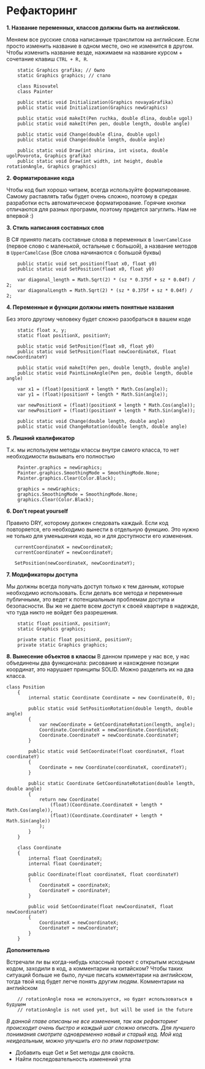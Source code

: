 # Рефакторинг
**1. Название переменных, классов должны быть на английском.** 

Меняем все русские слова написанные транслитом на английские. Если просто изменить название в одном месте, оно не изменится в другом. Чтобы изменить название везде, нажимаем на название курсом + сочетание клавиш ```CTRL + R, R```.
```
    static Graphics grafika; // было
    static Graphics graphics; // стало
```
```
    class Risovatel
    class Painter
```
```
    public static void Initialization(Graphics novayaGrafika)
    public static void Initialization(Graphics newGraphics)
```
```
    public static void makeIt(Pen ruchka, double dlina, double ugol)
    public static void makeIt(Pen pen, double length, double angle)
```
```
    public static void Change(double dlina, double ugol)
    public static void Change(double length, double angle)
```
```
    public static void Draw(int shirina, int visota, double ugolPovorota, Graphics grafika)
    public static void Draw(int width, int height, double rotationAngle, Graphics graphics)
```
**2. Форматирование кода**

Чтобы код был хорошо читаем, всегда используйте форматирование. Самому раставлять табы будет очень сложно, поэтому в средах разработки есть автоматическое форматирование. Горячие кнопки отличаются для разных программ, поэтому придется загуглить. Нам не впервой :)

**3. Стиль написания составных слов**

В С# принято писать составные слова в переменных в ```lowerCamelCase``` (первое слово с маленькой, остальные с большой), а название методов в ```UpperCamelCase``` (Все слова начинаются с большой буквы)
```
    public static void set_position(float x0, float y0)
    public static void SetPosition(float x0, float y0)
```
```
    var diagonal_length = Math.Sqrt(2) * (sz * 0.375f + sz * 0.04f) / 2;
    var diagonalLength = Math.Sqrt(2) * (sz * 0.375f + sz * 0.04f) / 2;
```
**4. Переменные и функции должны иметь понятные названия**

Без этого другому человеку будет сложно разобраться в вашем коде
```
    static float x, y;
    static float positionX, positionY;
```
```
    public static void SetPosition(float x0, float y0)
    public static void SetPosition(float newCoordinateX, float newCoordinateY)
```
```
    public static void makeIt(Pen pen, double length, double angle)
    public static void PaintLineAngle(Pen pen, double length, double angle)
```
```
    var x1 = (float)(positionX + length * Math.Cos(angle));
    var y1 = (float)(positionY + length * Math.Sin(angle));
    
    var newPositionX = (float)(positionX + length * Math.Cos(angle));
    var newPositionY = (float)(positionY + length * Math.Sin(angle));
```
```
    public static void Change(double length, double angle)
    public static void ChangeRotation(double length, double angle)
```
**5. Лишний квалификатор**

Т.к. мы используем методы классы внутри самого класса, то нет необходимости вызывать его полностью
```
    Painter.graphics = newGraphics;
    Painter.graphics.SmoothingMode = SmoothingMode.None;
    Painter.graphics.Clear(Color.Black);
    
    graphics = newGraphics;
    graphics.SmoothingMode = SmoothingMode.None;
    graphics.Clear(Color.Black);
```
**6. Don't repeat yourself**

Правило DRY, которому должен следовать каждый. Если код повторяется, его необходимо вынести в отдельную функцию. Это нужно не только для уменьшения кода, но и для доступности его изменения.
```
   currentCoordinateX = newCoordinateX;
   currentCoordinateY = newCoordinateY;
   
   SetPosition(newCoordinateX, newCoordinateY);
```
**7. Модификаторы доступа**

Мы должны всегда получать доступ только к тем данным, которые необходимо использовать. Если делать все метода и переменные публичными, это ведет к потенциальным проблемам доступа и безопасности.
Вы же не даете всем доступ к своей квартире в надежде, что туда никто не войдет без разрешения.
```
    static float positionX, positionY;
    static Graphics graphics;
    
    private static float positionX, positionY;
    private static Graphics graphics;
```
**8. Вынесение объектов в классы**
В данном примере у нас все, у нас объединены два функционала: рисование и нахождение позиции координат, это нарушает принципы SOLID. Можно разделить их на два класса.
```
class Position
    {
        internal static Coordinate Coordinate = new Coordinate(0, 0);

        public static void SetPositionRotation(double length, double angle)
        {
            var newCoordinate = GetCoordinateRotation(length, angle);
            Coordinate.CoordinateX = newCoordinate.CoordinateX;
            Coordinate.CoordinateY = newCoordinate.CoordinateY;
        }

        public static void SetCoordinate(float coordinateX, float coordinateY)
        {
            Coordinate = new Coordinate(coordinateX, coordinateY);
        }

        public static Coordinate GetCoordinateRotation(double length, double angle)
        {
            return new Coordinate(
                (float)(Coordinate.CoordinateX + length * Math.Cos(angle)),
                (float)(Coordinate.CoordinateY + length * Math.Sin(angle))
            );
        }
    }

    class Coordinate
    {
        internal float CoordinateX;
        internal float CoordinateY;

        public Coordinate(float coordinateX, float coordinateY)
        {
            CoordinateX = coordinateX;
            CoordinateY = coordinateY;
        }

        public void SetCoordinate(float newCoordinateX, float newCoordinateY)
        {
            CoordinateX = newCoordinateX;
            CoordinateY = newCoordinateY;
        }
    }
```
**Дополнительно**

Встречали ли вы когда-нибудь классный проект с открытым исходным кодом, заходили в код, а комментарии на китайском? Чтобы таких ситуаций больше не было, лучше писать комментарии на английском, тогда твой код будет легче понять другим людям.
Комментарии на английском

```
    // rotationAngle пока не используется, но будет использоваться в будущем
    // rotationAngle is not used yet, but will be used in the future
```

*В данной главе описаны не все изменения, так как рефакторинг происходит очень быстро и каждый шаг сложно описать. Для лучшего понимания смотрите одновременно новый и старый код. Мой код неидеальным, можно улучшить его по этим параметрам:*
- Добавить еще Get и Set методы для свойств.
- Найти последовательность изменений угла
